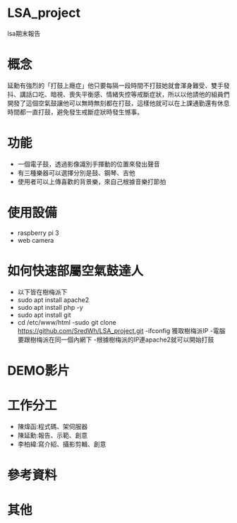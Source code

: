# LSA_project
lsa期末報告
# 概念
延勳有強烈的「打鼓上癮症」他只要每隔一段時間不打鼓她就會渾身難受、雙手發抖、講話口吃、暗視、喪失平衡感、情緒失控等戒斷症狀，所以以他請他的組員們開發了這個空氣鼓讓他可以無時無刻都在打鼓，這樣他就可以在上課通勤還有休息時間都一直打鼓，避免發生戒斷症狀時發生憾事。
# 功能
- 一個電子鼓，透過影像識別手揮動的位置來發出聲音
- 有三種樂器可以選擇分別是鼓、鋼琴、吉他
- 使用者可以上傳喜歡的背景樂，來自己根據音樂打節拍
# 使用設備
- raspberry pi 3
- web camera
# 如何快速部屬空氣鼓達人
- 以下皆在樹梅派下
- sudo apt install apache2
- sudo apt install php -y
- sudo apt install git
- cd /etc/www/html 
-sudo git clone https://github.com/SredWh/LSA_project.git
-ifconfig 獲取樹梅派IP
-電腦要跟樹梅派在同一個內網下
-根據樹梅派的IP連apache2就可以開始打鼓
# DEMO影片

# 工作分工
- 陳煒函:程式碼、架伺服器
- 陳延勳:報告、示範、創意
- 李柏緯:寫介紹、攝影剪輯、創意
# 參考資料

# 其他

